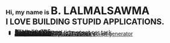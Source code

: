 <h3 style="display: inline; margin: 0">Hi, my name is </h3><h1 style="margin: 0; display: inline">B. LALMALSAWMA</h1>
<h2 style="margin:0">
I LOVE BUILDING STUPID APPLICATIONS.
</h2>

<ul>
<li style="line-height: 5%"><a target="_blank" href="https://pharmacydemo.web.app" title="Pharmacy MIS">Pharmacy MIS</a></li>
<li style="line-height: 5%"><a target="_blank" href="https://htmltopdf.sirukla.in" title="HTML TO PDF">HTML TO PDF</a></li>
<li style="line-height: 5%"><a target="_blank" href="https://storage.sirukla.in" title="Document Storage">Document Storage</a></li>
<li style="line-height: 5%"><a target="_blank" href="https://overtimed.web.app" title="Overtimed - record time spent per task">Overtimed - record time spent per task</a></li>
<li style="line-height: 5%"><a target="_blank" href="https://review-tam2.web.app" title="Sort Amazon by no. of reviews">Sort Amazon by no. of reviews</a></li>
<li style="line-height: 5%"><a target="_blank" href="https://tilte.web.app" title="SHAZOO GAME">SHAZOO GAME</a></li>
<li style="line-height: 5%"><a target="_blank" href="https://typingduel.netlify.app" title="Typing duel">Typing duel</a></li>
<li style="line-height: 5%"><a target="_blank" href="https://awmzia.web.app" title="Awmzia - Mizo Urban Dictionary">Awmzia - Mizo Urban Dictionary</a></li>
<li style="line-height: 5%"><a target="_blank" href="https://news.tiiny.site" title="News Lem Lem">News Lem Lem</a></li>
<li style="line-height: 5%"><a href="https://script-siamna.web.app" title="Script Siamna - lightsail launch script generator">Script Siamna - lightsail launch script generator</a></li>
